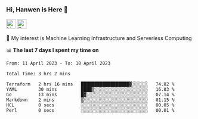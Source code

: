 ### Hi, Hanwen is Here 👋
<p>
	<a href="https://www.linkedin.com/in/liu-hanwen/"><img src="https://img.shields.io/badge/@hanwen-0A66C2?style=flat&logo=LinkedIn&logoColor=white" alt="Linkedin"  height="25px"/></a> 
	<a href="https://scholar.google.com/citations?user=HDF0su0AAAAJ"><img src="https://img.shields.io/badge/scholar-4385FE.svg?&style=plastic&logo=google-scholar&logoColor=white" alt="Google Scholar" height="25px"> </a>
</p>
🌱 My interest is Machine Learning Infrastructure and Serverless Computing

📊 **The last 7 days I spent my time on** 
<!--START_SECTION:waka-->

```text
From: 11 April 2023 - To: 18 April 2023

Total Time: 3 hrs 2 mins

Terraform   2 hrs 16 mins   ██████████████████▓░░░░░░   74.82 %
YAML        30 mins         ████▒░░░░░░░░░░░░░░░░░░░░   16.83 %
Go          13 mins         █▓░░░░░░░░░░░░░░░░░░░░░░░   07.14 %
Markdown    2 mins          ▒░░░░░░░░░░░░░░░░░░░░░░░░   01.15 %
HCL         0 secs          ░░░░░░░░░░░░░░░░░░░░░░░░░   00.05 %
Perl        0 secs          ░░░░░░░░░░░░░░░░░░░░░░░░░   00.01 %
```

<!--END_SECTION:waka-->


<!--
**david990917/david990917** is a ✨ _special_ ✨ repository because its `README.md` (this file) appears on your GitHub profile.

Here are some ideas to get you started:

- 🔭 I’m currently working on ...
- 🌱 I’m currently learning ...
- 👯 I’m looking to collaborate on ...
- 🤔 I’m looking for help with ...
- 💬 Ask me about ...
- 📫 How to reach me: ...
- 😄 Pronouns: ...
- ⚡ Fun fact: ...
-->
